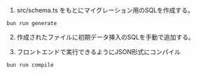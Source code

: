 1. src/schema.ts をもとにマイグレーション用のSQLを作成する。

```
bun run generate
```

2. 作成されたファイルに初期データ挿入のSQLを手動で追加する。

3. フロントエンドで実行できるようにJSON形式にコンパイル

```
bun run compile
```
